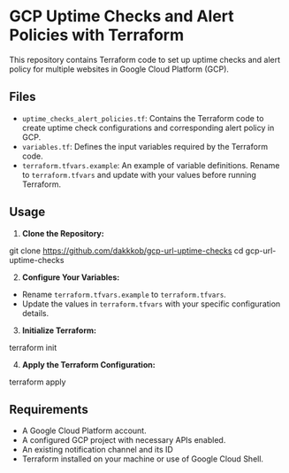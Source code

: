 # GCP Uptime Checks and Alert Policies with Terraform

This repository contains Terraform code to set up uptime checks and alert policy for multiple websites in Google Cloud Platform (GCP).

## Files

- `uptime_checks_alert_policies.tf`: Contains the Terraform code to create uptime check configurations and corresponding alert policy in GCP.
- `variables.tf`: Defines the input variables required by the Terraform code.
- `terraform.tfvars.example`: An example of variable definitions. Rename to `terraform.tfvars` and update with your values before running Terraform.

## Usage

1. **Clone the Repository:**

git clone https://github.com/dakkkob/gcp-url-uptime-checks
cd gcp-url-uptime-checks

2. **Configure Your Variables:**
- Rename `terraform.tfvars.example` to `terraform.tfvars`.
- Update the values in `terraform.tfvars` with your specific configuration details.

3. **Initialize Terraform:**

terraform init

4. **Apply the Terraform Configuration:**

terraform apply

## Requirements

- A Google Cloud Platform account.
- A configured GCP project with necessary APIs enabled.
- An existing notification channel and its ID
- Terraform installed on your machine or use of Google Cloud Shell.

